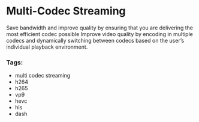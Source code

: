 # Multi-Codec Streaming

Save bandwidth and improve quality by ensuring that you are delivering the most efficient codec possible
Improve video quality by encoding in multiple codecs and dynamically switching between codecs based on the user’s individual playback environment.

### Tags:

  - multi codec streaming
  - h264
  - h265
  - vp9
  - hevc
  - hls
  - dash